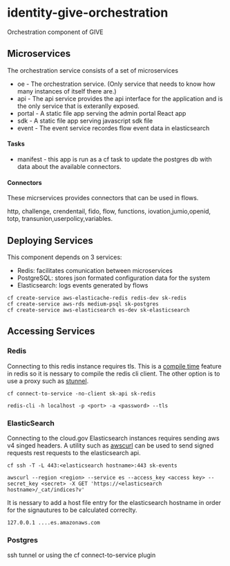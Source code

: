 # identity-give-orchestration
Orchestration component of GIVE


## Microservices

The orchestration service consists of a set of microservices

 - oe - The orchestration service. (Only service that needs to know how many instances of itself there are.)
 - api - The api service provides the api interface for the application and is the only service that is exteranlly exposed.
 - portal - A static file app serving the admin portal React app
 - sdk - A static file app serving javascript sdk file
 - event - The event service recordes flow event data in elasticsearch

#### Tasks ####

 - manifest - this app is run as a cf task to update the postgres db with data about the available connectors.

#### Connectors ####
These micrservices provides connectors that can be used in flows.

http, challenge, crendentail, fido, flow, functions, iovation,jumio,openid, totp, transunion,userpolicy,variables.


## Deploying Services
This component depends on 3 services:
 - Redis: facilitates comunication between microservices
 - PostgreSQL: stores json formated configuration data for the system
 - Elasticsearch: logs events generated by flows

```
cf create-service aws-elasticache-redis redis-dev sk-redis
cf create-service aws-rds medium-psql sk-postgres
cf create-service aws-elasticsearch es-dev sk-elasticsearch
```

## Accessing Services

### Redis

Connecting to this redis instance requires tls. This is a [compile time](https://redis.io/topics/encryption) feature in redis so it is nessary to compile the redis cli client. The other option is to use a proxy such as [stunnel](https://www.stunnel.org/).

```
cf connect-to-service -no-client sk-api sk-redis
```
```
redis-cli -h localhost -p <port> -a <password> --tls
```

### ElasticSearch

Connecting to the cloud.gov Elasticsearch instances requires sending aws v4 singed headers. A utility such as [awscurl](https://github.com/okigan/awscurl) can be used to send signed requests rest requests to the elasticsearch api.

```
cf ssh -T -L 443:<elasticsearch hostname>:443 sk-events
```
```
awscurl --region <region> --service es --access_key <access key> --secret_key <secret> -X GET 'https://<elasticsearch hostname>/_cat/indices?v'
```
It is nessary to add a host file entry for the elasticsearch hostname in order for the signautures to be calculated correclty.
```
127.0.0.1 ....es.amazonaws.com
```

### Postgres

ssh tunnel or using the cf connect-to-service plugin